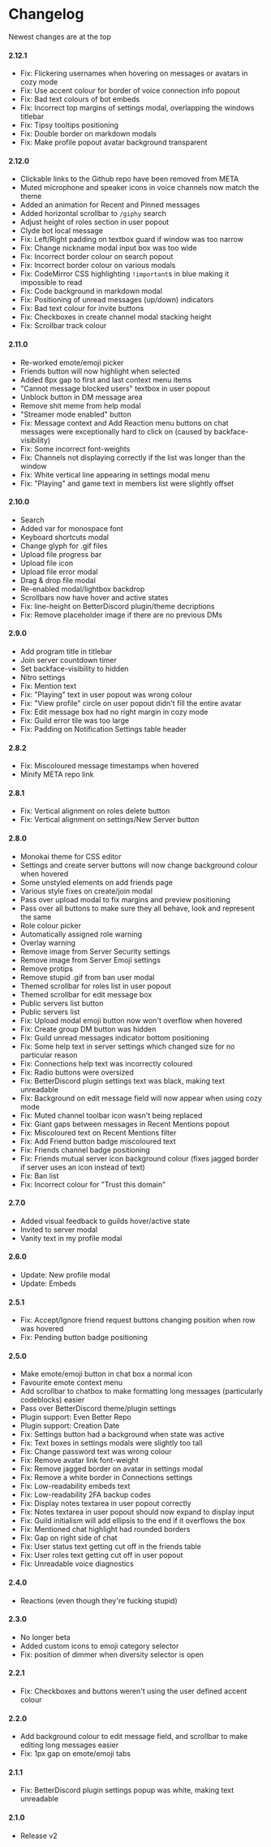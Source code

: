 # Changelog
Newest changes are at the top

#### 2.12.1
* Fix: Flickering usernames when hovering on messages or avatars in cozy mode
* Fix: Use accent colour for border of voice connection info popout
* Fix: Bad text colours of bot embeds
* Fix: Incorrect top margins of settings modal, overlapping the windows titlebar
* Fix: Tipsy tooltips positioning
* Fix: Double border on markdown modals
* Fix: Make profile popout avatar background transparent

#### 2.12.0
* Clickable links to the Github repo have been removed from META
* Muted microphone and speaker icons in voice channels now match the theme
* Added an animation for Recent and Pinned messages
* Added horizontal scrollbar to `/giphy` search
* Adjust height of roles section in user popout
* Clyde bot local message
* Fix: Left/Right padding on textbox guard if window was too narrow
* Fix: Change nickname modal input box was too wide
* Fix: Incorrect border colour on search popout
* Fix: Incorrect border colour on various modals
* Fix: CodeMirror CSS highlighting `!important`s in blue making it impossible to read
* Fix: Code background in markdown modal
* Fix: Positioning of unread messages (up/down) indicators
* Fix: Bad text colour for invite buttons
* Fix: Checkboxes in create channel modal stacking height
* Fix: Scrollbar track colour

#### 2.11.0
* Re-worked emote/emoji picker
* Friends button will now highlight when selected
* Added 8px gap to first and last context menu items
* "Cannot message blocked users" textbox in user popout
* Unblock button in DM message area
* Remove shit meme from help modal
* "Streamer mode enabled" button
* Fix: Message context and Add Reaction menu buttons on chat messages were exceptionally hard to click on (caused by backface-visibility)
* Fix: Some incorrect font-weights
* Fix: Channels not displaying correctly if the list was longer than the window
* Fix: White vertical line appearing in settings modal menu
* Fix: "Playing" and game text in members list were slightly offset

#### 2.10.0
* Search
* Added var for monospace font
* Keyboard shortcuts modal
* Change glyph for .gif files
* Upload file progress bar
* Upload file icon
* Upload file error modal
* Drag & drop file modal
* Re-enabled modal/lightbox backdrop
* Scrollbars now have hover and active states
* Fix: line-height on BetterDiscord plugin/theme decriptions
* Fix: Remove placeholder image if there are no previous DMs

#### 2.9.0
* Add program title in titlebar
* Join server countdown timer
* Set backface-visibility to hidden
* Nitro settings
* Fix: Mention text
* Fix: "Playing" text in user popout was wrong colour
* Fix: "View profile" circle on user popout didn't fill the entire avatar
* Fix: Edit message box had no right margin in cozy mode
* Fix: Guild error tile was too large
* Fix: Padding on Notification Settings table header

#### 2.8.2
* Fix: Miscoloured message timestamps when hovered
* Minify META repo link

#### 2.8.1
* Fix: Vertical alignment on roles delete button
* Fix: Vertical alignment on settings/New Server button

#### 2.8.0
* Monokai theme for CSS editor
* Settings and create server buttons will now change background colour when hovered
* Some unstyled elements on add friends page
* Various style fixes on create/join modal
* Pass over upload modal to fix margins and preview positioning
* Pass over all buttons to make sure they all behave, look and represent the same
* Role colour picker
* Automatically assigned role warning
* Overlay warning
* Remove image from Server Security settings
* Remove image from Server Emoji settings
* Remove protips
* Remove stupid .gif from ban user modal
* Themed scrollbar for roles list in user popout
* Themed scrollbar for edit message box
* Public servers list button
* Public servers list
* Fix: Upload modal emoji button now won't overflow when hovered
* Fix: Create group DM button was hidden
* Fix: Guild unread messages indicator bottom positioning
* Fix: Some help text in server settings which changed size for no particular reason
* Fix: Connections help text was incorrectly coloured
* Fix: Radio buttons were oversized
* Fix: BetterDiscord plugin settings text was black, making text unreadable
* Fix: Background on edit message field will now appear when using cozy mode
* Fix: Muted channel toolbar icon wasn't being replaced
* Fix: Giant gaps between messages in Recent Mentions popout
* Fix: Miscoloured text on Recent Mentions filter
* Fix: Add Friend button badge miscoloured text
* Fix: Friends channel badge positioning
* Fix: Friends mutual server icon background colour (fixes jagged border if server uses an icon instead of text)
* Fix: Ban list
* Fix: Incorrect colour for "Trust this domain"

#### 2.7.0
* Added visual feedback to guilds hover/active state
* Invited to server modal
* Vanity text in my profile modal

#### 2.6.0
* Update: New profile modal
* Update: Embeds

#### 2.5.1
* Fix: Accept/Ignore friend request buttons changing position when row was hovered
* Fix: Pending button badge positioning

#### 2.5.0
* Make emote/emoji button in chat box a normal icon
* Favourite emote context menu
* Add scrollbar to chatbox to make formatting long messages (particularly codeblocks) easier
* Pass over BetterDiscord theme/plugin settings
* Plugin support: Even Better Repo
* Plugin support: Creation Date
* Fix: Settings button had a background when state was active
* Fix: Text boxes in settings modals were slightly too tall
* Fix: Change password text was wrong colour
* Fix: Remove avatar link font-weight
* Fix: Remove jagged border on avatar in settings modal
* Fix: Remove a white border in Connections settings
* Fix: Low-readability embeds text
* Fix: Low-readability 2FA backup codes
* Fix: Display notes textarea in user popout correctly
* Fix: Notes textarea in user popout should now expand to display input
* Fix: Guild initialism will add ellipsis to the end if it overflows the box
* Fix: Mentioned chat highlight had rounded borders
* Fix: Gap on right side of chat
* Fix: User status text getting cut off in the friends table
* Fix: User roles text getting cut off in user popout
* Fix: Unreadable voice diagnostics

#### 2.4.0
* Reactions (even though they're fucking stupid)

#### 2.3.0
* No longer beta
* Added custom icons to emoji category selector
* Fix: position of dimmer when diversity selector is open

#### 2.2.1
* Fix: Checkboxes and buttons weren't using the user defined accent colour

#### 2.2.0
* Add background colour to edit message field, and scrollbar to make editing long messages easier
* Fix: 1px gap on emote/emoji tabs

#### 2.1.1
* Fix: BetterDiscord plugin settings popup was white, making text unreadable

#### 2.1.0
* Release v2